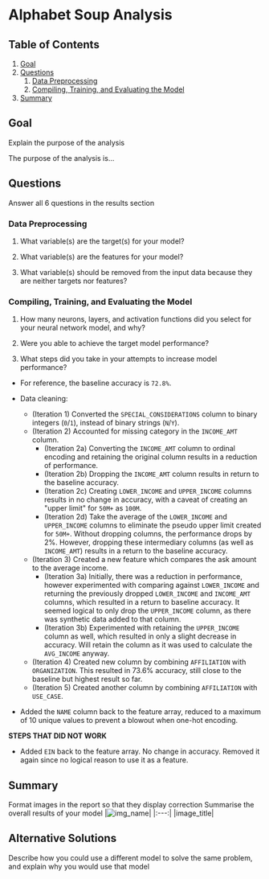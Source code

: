 # Alphabet Soup Analysis

## Table of Contents
1. [Goal]()
2. [Questions]()
    1. [Data Preprocessing]()
    2. [Compiling, Training, and Evaluating the Model]()
3. [Summary]()


## Goal
Explain the purpose of the analysis


The purpose of the analysis is...

## Questions
Answer all 6 questions in the results section

### Data Preprocessing
1. What variable(s) are the target(s) for your model?

2. What variable(s) are the features for your model?

3. What variable(s) should be removed from the input data because they are neither targets nor features?


### Compiling, Training, and Evaluating the Model
1. How many neurons, layers, and activation functions did you select for your neural network model, and why?

2. Were you able to achieve the target model performance?

3. What steps did you take in your attempts to increase model performance?
- For reference, the baseline accuracy is `72.8%`.
- Data cleaning:
    - (Iteration 1) Converted the `SPECIAL_CONSIDERATIONS` column to binary integers (`0`/`1`), instead of binary strings (`N`/`Y`).
    - (Iteration 2) Accounted for missing category in the `INCOME_AMT` column.
        - (Iteration 2a) Converting the `INCOME_AMT` column to ordinal encoding and retaining the original column results in a reduction of performance.
        - (Iteration 2b) Dropping the `INCOME_AMT` column results in return to the baseline accuracy.
        - (Iteration 2c) Creating `LOWER_INCOME` and `UPPER_INCOME` columns results in no change in accuracy, with a caveat of creating an "upper limit" for `50M+` as `100M`.
        - (Iteration 2d) Take the average of the `LOWER_INCOME` and `UPPER_INCOME` columns to eliminate the pseudo upper limit created for `50M+`. Without dropping columns, the performance drops by 2%. However, dropping these intermediary columns (as well as `INCOME_AMT`) results in a return to the baseline accuracy.
    - (Iteration 3) Created a new feature which compares the ask amount to the average income.
        - (Iteration 3a) Initially, there was a reduction in performance, however experimented with comparing against `LOWER_INCOME` and returning the previously dropped `LOWER_INCOME` and `INCOME_AMT` columns, which resulted in a return to baseline accuracy. It seemed logical to only drop the `UPPER_INCOME` column, as there was synthetic data added to that column.
        - (Iteration 3b) Experimented with retaining the `UPPER_INCOME` column as well, which resulted in only a slight decrease in accuracy. Will retain the column as it was used to calculate the `AVG_INCOME` anyway.
    - (Iteration 4) Created new column by combining `AFFILIATION` with `ORGANIZATION`. This resulted in 73.6% accuracy, still close to the baseline but highest result so far.
    - (Iteration 5) Created another column by combining `AFFILIATION` with `USE_CASE`.



- Added the `NAME` column back to the feature array, reduced to a maximum of 10 unique values to prevent a blowout when one-hot encoding.

__STEPS THAT DID NOT WORK__
- Added `EIN` back to the feature array. No change in accuracy. Removed it again since no logical reason to use it as a feature.
  

## Summary
Format images in the report so that they display correction
Summarise the overall results of your model
|![img_name]()|
|:---:|
|image_title|

## Alternative Solutions
Describe how you could use a different model to solve the same problem, and explain why you would use that model